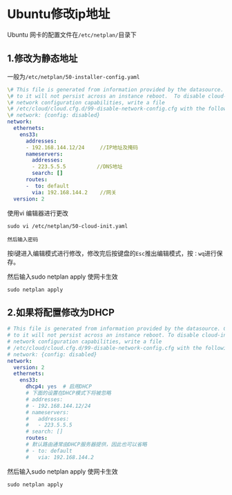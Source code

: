 # Ubuntu修改ip地址

Ubuntu 网卡的配置文件在`/etc/netplan/`目录下

## 1.修改为静态地址

一般为`/etc/netplan/50-installer-config.yaml`

```yaml
\# This file is generated from information provided by the datasource.  Changes
\# to it will not persist across an instance reboot.  To disable cloud-init's
\# network configuration capabilities, write a file
\# /etc/cloud/cloud.cfg.d/99-disable-network-config.cfg with the following:
\# network: {config: disabled}
network:
  ethernets:
​    ens33:
​      addresses:
​      - 192.168.144.12/24     //IP地址及掩码
​      nameservers:
​        addresses:
​        - 223.5.5.5          //DNS地址
​        search: []
​      routes:
​      -  to: default
​        via: 192.168.144.2    //网关
  version: 2
```

使用vi 编辑器进行更改

```
sudo vi /etc/netplan/50-cloud-init.yaml

然后输入密码
```

按i键进入编辑模式进行修改，修改完后按键盘的`Esc`推出编辑模式，按`：wq`进行保存。

然后输入sudo netplan apply 使网卡生效

```
sudo netplan apply
```

## 2.如果将配置修改为DHCP

```yaml
# This file is generated from information provided by the datasource. Changes
# to it will not persist across an instance reboot. To disable cloud-init's
# network configuration capabilities, write a file
# /etc/cloud/cloud.cfg.d/99-disable-network-config.cfg with the following:
# network: {config: disabled}
network:
  version: 2
  ethernets:
    ens33:
      dhcp4: yes  # 启用DHCP
      # 下面的设置在DHCP模式下将被忽略
      # addresses:
      # - 192.168.144.12/24
      # nameservers:
      #   addresses:
      #   - 223.5.5.5
      # search: []
      routes:
      # 默认路由通常由DHCP服务器提供，因此也可以省略
      # - to: default
      #   via: 192.168.144.2
```

然后输入sudo netplan apply 使网卡生效

```
sudo netplan apply
```
